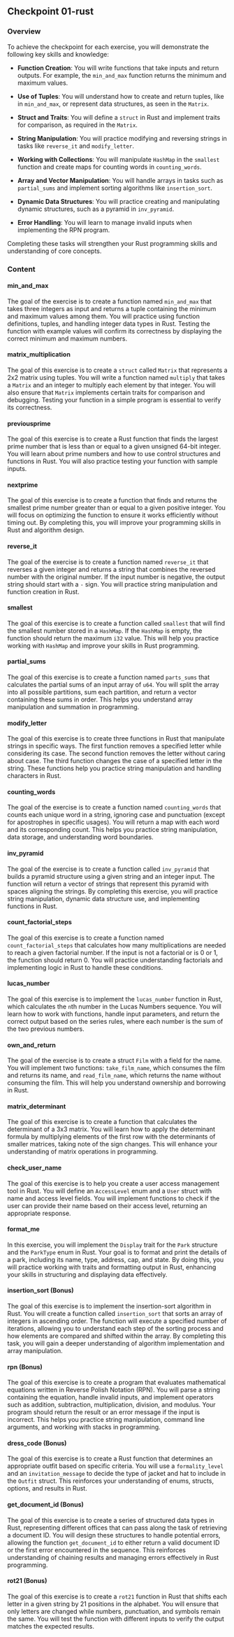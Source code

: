 ## Checkpoint 01-rust

### Overview

To achieve the checkpoint for each exercise, you will demonstrate the following
key skills and knowledge:

- **Function Creation**: You will write functions that take inputs and return
  outputs. For example, the `min_and_max` function returns the minimum and
  maximum values.

- **Use of Tuples**: You will understand how to create and return tuples, like
  in `min_and_max`, or represent data structures, as seen in the `Matrix`.

- **Struct and Traits**: You will define a `struct` in Rust and implement traits
  for comparison, as required in the `Matrix`.

- **String Manipulation**: You will practice modifying and reversing strings in
  tasks like `reverse_it` and `modify_letter`.

- **Working with Collections**: You will manipulate `HashMap` in the `smallest`
  function and create maps for counting words in `counting_words`.

- **Array and Vector Manipulation**: You will handle arrays in tasks such as
  `partial_sums` and implement sorting algorithms like `insertion_sort`.

- **Dynamic Data Structures**: You will practice creating and manipulating
  dynamic structures, such as a pyramid in `inv_pyramid`.

- **Error Handling**: You will learn to manage invalid inputs when implementing
  the RPN program.

Completing these tasks will strengthen your Rust programming skills and
understanding of core concepts.

### Content

#### min_and_max

The goal of the exercise is to create a function named `min_and_max` that takes
three integers as input and returns a tuple containing the minimum and maximum
values among them. You will practice using function definitions, tuples, and
handling integer data types in Rust. Testing the function with example values
will confirm its correctness by displaying the correct minimum and maximum
numbers.

#### matrix_multiplication

The goal of this exercise is to create a `struct` called `Matrix` that
represents a 2x2 matrix using tuples. You will write a function named `multiply`
that takes a `Matrix` and an integer to multiply each element by that integer.
You will also ensure that `Matrix` implements certain traits for comparison and
debugging. Testing your function in a simple program is essential to verify its
correctness.

#### previousprime

The goal of this exercise is to create a Rust function that finds the largest
prime number that is less than or equal to a given unsigned 64-bit integer. You
will learn about prime numbers and how to use control structures and functions
in Rust. You will also practice testing your function with sample inputs.

#### nextprime

The goal of this exercise is to create a function that finds and returns the
smallest prime number greater than or equal to a given positive integer. You
will focus on optimizing the function to ensure it works efficiently without
timing out. By completing this, you will improve your programming skills in Rust
and algorithm design.

#### reverse_it

The goal of the exercise is to create a function named `reverse_it` that
reverses a given integer and returns a string that combines the reversed number
with the original number. If the input number is negative, the output string
should start with a `-` sign. You will practice string manipulation and function
creation in Rust.

#### smallest

The goal of this exercise is to create a function called `smallest` that will
find the smallest number stored in a `HashMap`. If the `HashMap` is empty, the
function should return the maximum `i32` value. This will help you practice
working with `HashMap` and improve your skills in Rust programming.

#### partial_sums

The goal of this exercise is to create a function named `parts_sums` that
calculates the partial sums of an input array of `u64`. You will split the array
into all possible partitions, sum each partition, and return a vector containing
these sums in order. This helps you understand array manipulation and summation
in programming.

#### modify_letter

The goal of this exercise is to create three functions in Rust that manipulate
strings in specific ways. The first function removes a specified letter while
considering its case. The second function removes the letter without caring
about case. The third function changes the case of a specified letter in the
string. These functions help you practice string manipulation and handling
characters in Rust.

#### counting_words

The goal of the exercise is to create a function named `counting_words` that
counts each unique word in a string, ignoring case and punctuation (except for
apostrophes in specific usages). You will return a map with each word and its
corresponding count. This helps you practice string manipulation, data storage,
and understanding word boundaries.

#### inv_pyramid

The goal of the exercise is to create a function called `inv_pyramid` that
builds a pyramid structure using a given string and an integer input. The
function will return a vector of strings that represent this pyramid with spaces
aligning the strings. By completing this exercise, you will practice string
manipulation, dynamic data structure use, and implementing functions in Rust.

#### count_factorial_steps

The goal of this exercise is to create a function named `count_factorial_steps`
that calculates how many multiplications are needed to reach a given factorial
number. If the input is not a factorial or is 0 or 1, the function should
return 0. You will practice understanding factorials and implementing logic in
Rust to handle these conditions.

#### lucas_number

The goal of this exercise is to implement the `lucas_number` function in Rust,
which calculates the `n`th number in the Lucas Numbers sequence. You will learn
how to work with functions, handle input parameters, and return the correct
output based on the series rules, where each number is the sum of the two
previous numbers.

#### own_and_return

The goal of the exercise is to create a struct `Film` with a field for the name.
You will implement two functions: `take_film_name`, which consumes the film and
returns its name, and `read_film_name`, which returns the name without consuming
the film. This will help you understand ownership and borrowing in Rust.

#### matrix_determinant

The goal of this exercise is to create a function that calculates the
determinant of a 3x3 matrix. You will learn how to apply the determinant formula
by multiplying elements of the first row with the determinants of smaller
matrices, taking note of the sign changes. This will enhance your understanding
of matrix operations in programming.

#### check_user_name

The goal of this exercise is to help you create a user access management tool in
Rust. You will define an `AccessLevel` enum and a `User` struct with name and
access level fields. You will implement functions to check if the user can
provide their name based on their access level, returning an appropriate
response.

#### format_me

In this exercise, you will implement the `Display` trait for the `Park`
structure and the `ParkType` enum in Rust. Your goal is to format and print the
details of a park, including its name, type, address, cap, and state. By doing
this, you will practice working with traits and formatting output in Rust,
enhancing your skills in structuring and displaying data effectively.

#### insertion_sort (Bonus)

The goal of this exercise is to implement the insertion-sort algorithm in Rust.
You will create a function called `insertion_sort` that sorts an array of
integers in ascending order. The function will execute a specified number of
iterations, allowing you to understand each step of the sorting process and how
elements are compared and shifted within the array. By completing this task, you
will gain a deeper understanding of algorithm implementation and array
manipulation.

#### rpn (Bonus)

The goal of this exercise is to create a program that evaluates mathematical
equations written in Reverse Polish Notation (RPN). You will parse a string
containing the equation, handle invalid inputs, and implement operators such as
addition, subtraction, multiplication, division, and modulus. Your program
should return the result or an error message if the input is incorrect. This
helps you practice string manipulation, command line arguments, and working with
stacks in programming.

#### dress_code (Bonus)

The goal of this exercise is to create a Rust function that determines an
appropriate outfit based on specific criteria. You will use a `formality_level`
and an `invitation_message` to decide the type of jacket and hat to include in
the `Outfit` struct. This reinforces your understanding of enums, structs,
options, and results in Rust.

#### get_document_id (Bonus)

The goal of this exercise is to create a series of structured data types in
Rust, representing different offices that can pass along the task of retrieving
a document ID. You will design these structures to handle potential errors,
allowing the function `get_document_id` to either return a valid document ID or
the first error encountered in the sequence. This reinforces understanding of
chaining results and managing errors effectively in Rust programming.

#### rot21 (Bonus)

The goal of this exercise is to create a `rot21` function in Rust that shifts
each letter in a given string by 21 positions in the alphabet. You will ensure
that only letters are changed while numbers, punctuation, and symbols remain the
same. You will test the function with different inputs to verify the output
matches the expected results.
